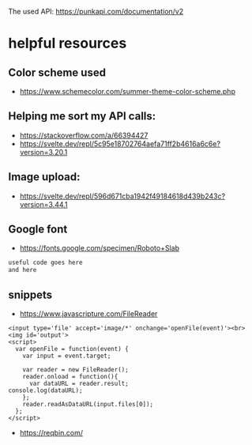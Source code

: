 The used API: https://punkapi.com/documentation/v2

# helpful resources

## Color scheme used
- https://www.schemecolor.com/summer-theme-color-scheme.php

## Helping me sort my API calls:
- https://stackoverflow.com/a/66394427
- https://svelte.dev/repl/5c95e18702764aefa71ff2b4616a6c6e?version=3.20.1

## Image upload:
- https://svelte.dev/repl/596d671cba1942f49184618d439b243c?version=3.44.1

## Google font
- https://fonts.google.com/specimen/Roboto+Slab

```bash
useful code goes here
and here
```

## snippets

- https://www.javascripture.com/FileReader
```
<input type='file' accept='image/*' onchange='openFile(event)'><br>
<img id='output'>
<script>
  var openFile = function(event) {
    var input = event.target;

    var reader = new FileReader();
    reader.onload = function(){
      var dataURL = reader.result;
console.log(dataURL);
    };
    reader.readAsDataURL(input.files[0]);
  };
</script>
```

- https://reqbin.com/